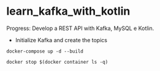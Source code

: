 # learn_kafka_with_kotlin
Progress: Develop a REST API with Kafka, MySQL e Kotlin.

* Initialize Kafka and create the topics

````shell
docker-compose up -d --build
````

````shell
docker stop $(docker container ls -q)
````

